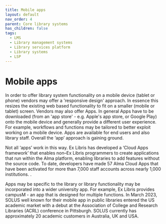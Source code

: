 ```yaml
---
title: Mobile apps
layout: default
nav_order: 4
parent: Core library systems
has_children: false
tags:
  - LMS
  - Library management systems
  - Library services platform
  - Library systems
  - LSP
---
```


# Mobile apps

In order to offer library system functionality on a mobile device (tablet or phone) vendors may offer a 'responsive design' approach. In essence this resizes the existing web based functionality to fit on a smaller (mobile or tablet) screen. Vendors may also offer Apps. In general Apps have to be downloaded (from an 'app store' - e.g. Apple's app store, or Google Play) onto the mobile device and generally provide a different user experience. For example, workflows and functions may be tailored to better exploit working on a mobile device. Apps are available for end users and also library staff. Overall the ‘app’ approach is gaining ground.

Not all ‘apps’ work in this way. Ex Libris has developed a ‘Cloud Apps framework’ that enables non–Ex Libris programmers to create applications that run within the Alma platform, enabling libraries to add features without the source code. To date, developers have made 57 Alma Cloud Apps that have been activated for more than 7,000 staff accounts across nearly 1,000 institutions. .

Apps may be specific to the library or library functionality may be incorporated into a wider university app. For example, Ex Libris provides campusM - an app that is designed for multiple functions. In March 2023, SOLUS well known for their mobile app in public libraries entered the US academic market with a debut at the Association of College and Research Libraries (ACRL) conference in Pittsburgh. SOLUS currently has approximately 20 academic customers in Australia, UK and USA.
